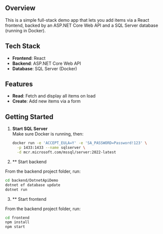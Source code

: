 ## Overview

This is a simple full-stack demo app that lets you add items via a React frontend, backed by an ASP.NET Core Web API and a SQL Server database (running in Docker).

## Tech Stack

- **Frontend**: React  
- **Backend**: ASP.NET Core Web API  
- **Database**: SQL Server (Docker)  

## Features

- **Read**: Fetch and display all items on load  
- **Create**: Add new items via a form

## Getting Started

1. **Start SQL Server**  
   Make sure Docker is running, then:
   ```bash
   docker run -e 'ACCEPT_EULA=Y' -e 'SA_PASSWORD=Password!123' \
     -p 1433:1433 --name sqlserver \
     -d mcr.microsoft.com/mssql/server:2022-latest
2. ** Start backend

From the backend project folder, run:
```bash
cd backend/DotnetApiDemo
dotnet ef database update
dotnet run
````
3. ** Start frontend

From the backend project folder, run:
```bash
cd frontend
npm install
npm start

